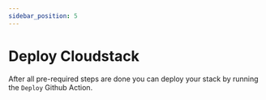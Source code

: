 ```yaml
---
sidebar_position: 5
---
```


# Deploy Cloudstack 

After all pre-required steps are done you can deploy your stack by running the `Deploy` Github Action.
